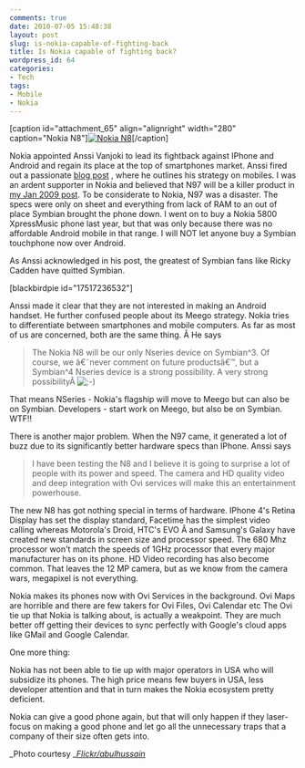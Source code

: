 ```yaml
---
comments: true
date: 2010-07-05 15:48:38
layout: post
slug: is-nokia-capable-of-fighting-back
title: Is Nokia capable of fighting back?
wordpress_id: 64
categories:
- Tech
tags:
- Mobile
- Nokia
---
```


[caption id="attachment_65" align="alignright" width="280" caption="Nokia N8"][![Nokia N8](http://www.rohitmishra.me/blog/wp-content/uploads/2010/07/n8.jpg)](http://www.rohitmishra.me/blog/wp-content/uploads/2010/07/n8.jpg)[/caption]

Nokia appointed Anssi Vanjoki to lead its fightback against IPhone and Android and regain its place at the top of smartphones market. Anssi fired out a passionate [blog post](http://conversations.nokia.com/2010/07/02/the-fightback-starts-now/) , where he outlines his strategy on mobiles. I was an ardent supporter in Nokia and believed that N97 will be a killer product in [my Jan 2009 post](http://www.rohitmishra.me/blog/2009/01/15/the-nokia-decade/). To be considerate to Nokia, N97 was a disaster. The specs were only on sheet and everything from lack of RAM to an out of place Symbian brought the phone down. I went on to buy a Nokia 5800 XpressMusic phone last year, but that was only because there was no affordable Android mobile in that range. I will NOT let anyone buy a Symbian touchphone now over Android.

As Anssi acknowledged in his post, the greatest of Symbian fans like Ricky Cadden have quitted Symbian.

[blackbirdpie id="17517236532"]










Anssi made it clear that they are not interested in making an Android handset. He further confused people about its Meego strategy. Nokia tries to differentiate between smartphones and mobile computers. As far as most of us are concerned, both are the same thing. Â He says





> 

> 
> The Nokia N8 will be our only Nseries device on Symbian^3. Of course, we â€˜never comment on future productsâ€™, but a Symbian^4 Nseries device is a strong possibility. A very strong possibilityÂ ![;-)](http://conversations.nokia.com/wp-includes/images/smilies/icon_wink.gif)
> 
> 








That means NSeries - Nokia's flagship will move to Meego but can also be on Symbian. Developers - start work on Meego, but also be on Symbian. WTF!!

There is another major problem. When the N97 came, it generated a lot of buzz due to its significantly better hardware specs than IPhone. Anssi says


> I have been testing the N8 and I believe it is going to surprise a lot of people with its power and speed. The camera and HD quality video and deep integration with Ovi services will make this an entertainment powerhouse.


The new N8 has got nothing special in terms of hardware. IPhone 4's Retina Display has set the display standard, Facetime has the simplest video calling whereas Motorola's Droid, HTC's EVO Â and Samsung's Galaxy have created new standards in screen size and processor speed. The 680 Mhz processor won't match the speeds of 1GHz processor that every major manufacturer has on its phone. HD Video recording has also become common. That leaves the 12 MP camera, but as we know from the camera wars, megapixel is not everything.

Nokia makes its phones now with Ovi Services in the background. Ovi Maps are horrible and there are few takers for Ovi Files, Ovi Calendar etc The Ovi tie up that Nokia is talking about, is actually a weakpoint. They are much better off getting their devices to sync perfectly with Google's cloud apps like GMail and Google Calendar.

One more thing:

Nokia has not been able to tie up with major operators in USA who will subsidize its phones. The high price means few buyers in USA, less developer attention and that in turn makes the Nokia ecosystem pretty deficient.

Nokia can give a good phone again, but that will only happen if they laser-focus on making a good phone and let go all the unnecessary traps that a company of their size often gets into.

_Photo courtesy _[_Flickr/abulhussain_](http://www.flickr.com/photos/abulhussain/4558341908/)
